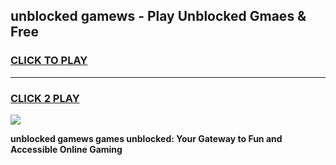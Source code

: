 
## unblocked gamews - Play Unblocked Gmaes & Free
<h3>
<a href="https://news.freeplayer.one?title=unblocked_gamews&ref=16F">CLICK TO PLAY</a></h3>
<hr>

<h3>
<a href="https://news.freeplayer.one?title=unblocked_gamews&ref=16F">CLICK 2 PLAY</a>
  
</h3>

<a href="https://news.freeplayer.one?title=unblocked_gamews&ref=16F/"><img src="https://clearcache.store/games.png"></a>


**unblocked gamews games unblocked: Your Gateway to Fun and Accessible Online Gaming**
